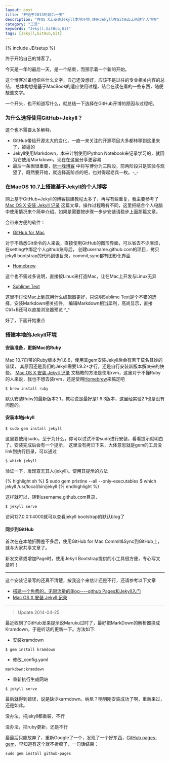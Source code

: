 ```yaml
---
layout: post
title: "开始于2013的最后一天"
description: "在OS X上安装Jekyll本地环境,使用Jekyll在GitHub上搭建个人博客"
category: "工具"
keywords: "Jekyll,GitHub,Git"
tags: [Jekyll,GitHub,Git]
---
```

{% include JB/setup %}

终于开始自己的博客了。

今天是一年的最后一天，是一个结束，而预示着一个新的开始。

这个博客准备组织些什么文字，自己还没想好，应该不是过往的专业相关内容的总结，
总体构想是基于MacBook的适应使用过程，结合在读在看的一些东西，随便敲些文字。

一个开头，也不知道写什么，就总结一下选择在GitHub开博的原因与过程吧。

### 为什么选择使用GitHub+Jekyll？

这个也不需要太多解释，

- GitHub带给开源太大的变化，一直一来关注的开源项目大多都转移到这里来了，被逼的
- Jekyll使用Markdown，本来计划使用IPython Notebook来记录学习的，就因为它使用Markdown，现在在这里分享更容易
- 最后一条但很重要，[阮一峰博客](http://www.ruanyifeng.com/blog/2012/08/blogging_with_jekyll.html)
中将写博分为三阶段，前两阶段只是实验与观望了，既然要开始，就选择高阶点的吧，也对得起老兵一枚。-_-

### 在MacOS 10.7上搭建基于Jekyll的个人博客

网上基于GitHub+Jekyll的博客搭建教程太多了，再写有些重复，我主要参考了
[Mac OS X 安装 Jekyll 记录][]
这篇文章，操作过程略有不同，这里把结合个人电脑中使用情况来个简单介绍，如果是需要按步骤一步步安装请稳步上面那篇文章。

会带来方便的软件：

- [GitHub for Mac][]

对于不熟悉Git命令的人来说，直接使用GitHub的图形界面，可以省去不少麻烦，在setting中绑定个人github账号后，
创建username.github.com的项目，拷贝jekyll bootstrap的代码到该目录，commit,sync都有图形化界面

- [Homebrew][]

这个也不需过多说明，直接按Linux来打造Mac，让在Mac上开发与Linux无异

- [Sublime Text][]

这里不讨论Mac上到底用什么编辑器更好，只说明Sublime Text是个不错的选择，安装Markdown相关插件，
编辑Markdown相当犀利，高尚显示，直接Ctrl+B还可以直接浏览器预览 ^_^

好了，下面开始重点

### 搭建本地的Jekyll环境

#### 安装准备，更新Mac的Ruby

Mac 10.7自带的Ruby版本为1.8.6，使用其gem安装Jekyll后会有若干莫名其妙的错误，
其原因还是我们的Jekyll需要1.9.2+才行，还是自行安装新版本解决来的快些。
[Mac OS X 安装 Jekyll 记录][]
文档教的方法是使用rvm，这里对于不懂Ruby的人来说，我也不想去装rvm，还是使用[Homebrew][]来搞定吧

<code>$ brew install ruby</code>

默认安装Ruby的最新版本2.1，教程说是最好是1.9.3版本，这里经实验2.1也是没有问题的。

#### 安装本地jekyll

<code>$ sudo gem install jekyll</code>

这里要使用sudo，至于为什么，你可以试试不带sudo进行安装，看看提示就明白了。安装完成后会有一个提示，
这里没有拷贝下来，大体意思就是gem的工具没link到执行目录，可以通过

<code>$ which jekyll</code>

验证一下，发现查无其人(jekyll)。使用其提示的方法

{% highlight sh %}
$ sudo gem pristine --all --only-executables
$ which jekyll
/usr/local/bin/jekyll
{% endhighlight %}

这样就可以，转到username.github.com目录，

<code>$ jekyll serve</code>

访问127.0.0.1:4000就可以查看jekyll bootstrap的默认blog了

#### 同步到GitHub

首次在在本地折腾差不多后，使用GitHub for Mac Commit&Sync到GitHub上，就与大家共享文章了。

新发文章或增加Page时，使用Jekyll Bootstrap提供的小工具很方便，专心写文章吧！

***

这个安装记录写的还真不清楚，按我这个来估计还是不行，还请参考以下文章

* [搭建一个免费的，无限流量的Blog----github Pages和Jekyll入门](http://www.ruanyifeng.com/blog/2012/08/blogging_with_jekyll.html)
* [Mac OS X 安装 Jekyll 记录][]

***
>Update 2014-04-25

最近收到了GitHub发来提示说Maruku过时了，最好把MarkDown的解析器换成Kramdown，于是听话的更新一下。方法如下:

* 安装kramdown

`$ gem install kramdown`

* 修改_config.yaml

`markdown:kramdown`

* 重新执行生成网站

`$ jekyll serve`

最后就得到错误，说是缺少karmdown。纳尼？明明刚安装成功了啊，重新来过，还是如此。

没办法，把jekyll都重装，不行

没办法，把ruby更新，还是不行

最最后只能放弃了，重新Google了一个，发现了一个好东西，[GitHub pages-gem](https://github.com/github/pages-gem)，早知道有这个就不折腾了，一句话结束：

`sudo gem install github-pages`




[Homebrew]: http://brew.sh/
[GitHub for Mac]: http://mac.github.com/
[Sublime Text]: http://www.sublimetext.com/2
[Mac OS X 安装 Jekyll 记录]: http://www.chenzixin.com/program/2013/03/06/mac-jekyll-install-log/

